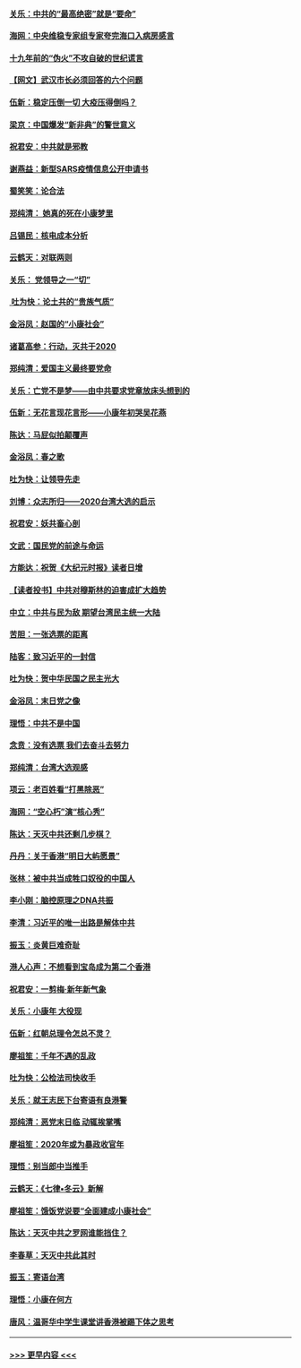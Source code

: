 #### [关乐：中共的“最高绝密”就是“要命”](../pages/nsc993/n11816946.md?t=01242301) 
#### [海网：中央维稳专家组专家夸完海口入病房感言](../pages/nsc993/n11815138.md?t=01242301) 
#### [十九年前的“伪火”不攻自破的世纪谎言](../pages/nsc993/n11813238.md?t=01242301) 
#### [【网文】武汉市长必须回答的六个问题](../pages/nsc993/n11813848.md?t=01242301) 
#### [伍新：稳定压倒一切 大疫压得倒吗？](../pages/nsc993/n11812634.md?t=01242301) 
#### [梁京：中国爆发“新非典”的警世意义](../pages/nsc993/n11812554.md?t=01242301) 
#### [祝君安：中共就是邪教](../pages/nsc993/n11812431.md?t=01242301) 
#### [谢燕益：新型SARS疫情信息公开申请书](../pages/nsc993/n11808840.md?t=01242301) 
#### [蜀笑笑：论合法](../pages/nsc993/n11808064.md?t=01242301) 
#### [郑纯清： 她真的死在小康梦里](../pages/nsc993/n11806623.md?t=01242301) 
#### [吕锡民：核电成本分析](../pages/nsc993/n11806284.md?t=01242301) 
#### [云鹤天：对联两则](../pages/nsc993/n11805957.md?t=01242301) 
#### [关乐： 党领导之一“切”](../pages/nsc993/n11804505.md?t=01242301) 
#### [ 吐为快：论土共的“贵族气质”](../pages/nsc993/n11804490.md?t=01242301) 
#### [金浴凤：赵国的“小康社会”](../pages/nsc993/n11804452.md?t=01242301) 
#### [诸葛高参：行动，灭共于2020](../pages/nsc993/n11804120.md?t=01242301) 
#### [郑纯清：爱国主义最终要党命](../pages/nsc993/n11802197.md?t=01242301) 
#### [关乐：亡党不是梦——由中共要求党章放床头想到的](../pages/nsc993/n11802156.md?t=01242301) 
#### [伍新：无花言现花言形——小康年初哭吴花燕](../pages/nsc993/n11800044.md?t=01242301) 
#### [陈达：马屁似拍颠覆声](../pages/nsc993/n11800010.md?t=01242301) 
#### [金浴凤：春之歌](../pages/nsc993/n11797687.md?t=01242301) 
#### [吐为快：让领导先走](../pages/nsc993/n11797512.md?t=01242301) 
#### [刘博：众志所归——2020台湾大选的启示](../pages/nsc993/n11796878.md?t=01242301) 
#### [祝君安：妖共畜心剖](../pages/nsc993/n11794273.md?t=01242301) 
#### [文武：国民党的前途与命运](../pages/nsc993/n11794198.md?t=01242301) 
#### [方能达：祝贺《大纪元时报》读者日增](../pages/nsc993/n11793807.md?t=01242301) 
#### [【读者投书】中共对穆斯林的迫害成扩大趋势](../pages/nsc993/n11791371.md?t=01242301) 
#### [中立：中共与民为敌 期望台湾民主统一大陆](../pages/nsc993/n11790392.md?t=01242301) 
#### [苦胆：一张选票的距离](../pages/nsc993/n11788914.md?t=01242301) 
#### [陆客：致习近平的一封信](../pages/nsc993/n11788867.md?t=01242301) 
#### [吐为快：贺中华民国之民主光大](../pages/nsc993/n11788618.md?t=01242301) 
#### [金浴凤：末日党之像](../pages/nsc993/n11787475.md?t=01242301) 
#### [理悟：中共不是中国](../pages/nsc993/n11787463.md?t=01242301) 
#### [念贲：没有选票  我们去奋斗去努力](../pages/nsc993/n11787398.md?t=01242301) 
#### [郑纯清：台湾大选观感](../pages/nsc993/n11786210.md?t=01242301) 
#### [项云：老百姓看“打黑除恶”](../pages/nsc993/n11785398.md?t=01242301) 
#### [海网：“空心朽”演“核心秀”](../pages/nsc993/n11783874.md?t=01242301) 
#### [陈达：天灭中共还剩几步棋？](../pages/nsc993/n11783719.md?t=01242301) 
#### [丹丹：关于香港“明日大屿愿景”](../pages/nsc993/n11783273.md?t=01242301) 
#### [张林：被中共当成牲口奴役的中国人](../pages/nsc993/n11782397.md?t=01242301) 
#### [李小刚：脑控原理之DNA共振](../pages/nsc993/n11780962.md?t=01242301) 
#### [李清：习近平的唯一出路是解体中共](../pages/nsc993/n11780866.md?t=01242301) 
#### [振玉：炎黄巨难奇耻](../pages/nsc993/n11779632.md?t=01242301) 
#### [港人心声：不想看到宝岛成为第二个香港](../pages/nsc993/n11778817.md?t=01242301) 
#### [祝君安：一剪梅‧新年新气象](../pages/nsc993/n11776340.md?t=01242301) 
#### [关乐：小康年 大役现](../pages/nsc993/n11774213.md?t=01242301) 
#### [伍新：红朝总理令怎总不灵？](../pages/nsc993/n11770813.md?t=01242301) 
#### [廖祖笙：千年不遇的乱政](../pages/nsc993/n11770373.md?t=01242301) 
#### [吐为快：公检法司快收手](../pages/nsc993/n11770359.md?t=01242301) 
#### [关乐：就王志民下台寄语有良港警](../pages/nsc993/n11769903.md?t=01242301) 
#### [郑纯清：恶党末日临 动辄挨掌嘴](../pages/nsc993/n11769356.md?t=01242301) 
#### [廖祖笙：2020年或为暴政收官年](../pages/nsc993/n11768216.md?t=01242301) 
#### [理悟：别当郎中当推手](../pages/nsc993/n11768243.md?t=01242301) 
#### [云鹤天：《七律▪冬云》新解](../pages/nsc993/n11768204.md?t=01242301) 
#### [廖祖笙：饿饭党说要“全面建成小康社会”](../pages/nsc993/n11767482.md?t=01242301) 
#### [陈达：天灭中共之罗网谁能挡住？](../pages/nsc993/n11767465.md?t=01242301) 
#### [李春草：天灭中共此其时](../pages/nsc993/n11767452.md?t=01242301) 
#### [振玉：寄语台湾](../pages/nsc993/n11767432.md?t=01242301) 
#### [理悟：小康在何方](../pages/nsc993/n11767394.md?t=01242301) 
#### [唐风：温哥华中学生课堂讲香港被踢下体之思考](../pages/nsc993/n11766848.md?t=01242301) 

----
#### [ >>> 更早内容 <<< ](../indexes/nsc993-earlier.md)
